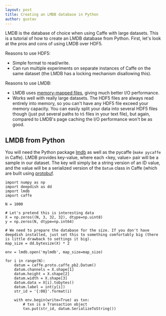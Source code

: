 ```yaml
---
layout: post
title: Creating an LMDB database in Python
author: gustav
---
```

LMDB is the database of choice when using Caffe with large datasets. This is a tutorial of how to create an LMDB database from Python. First, let's look at the pros and cons of using LMDB over HDF5.

Reasons to use HDF5:

* Simple format to read/write.
* Can run multiple experiments on separate instances of Caffe on the same dataset (the LMDB has a locking mechanism disallowing this).

Reasons to use LMDB:

* LMDB uses [memory-mapped files](http://en.wikipedia.org/wiki/Memory-mapped_file), giving much better I/O performance.
* Works well with really large datasets. The HDF5 files are always read entirely into memory, so you can't have any HDF5 file exceed your memory capacity. You can easily split your data into several HDF5 files though (just put several paths to `h5` files in your text file), but again, compared to LMDB's page caching the I/O performance won't be as good.

## LMDB from Python

You will need the Python package [lmdb](https://lmdb.readthedocs.org/en/release/) as well as the pycaffe (`make pycaffe` in Caffe). LMDB provides key-value, where each <key, value> pair will be a sample in our dataset. The key will simply be a string version of an ID value, and the value will be a serialized version of the `Datum` class in Caffe (which are built using [protobuf](https://github.com/google/protobuf).

```
import numpy as np
import deepdish as dd
import lmdb
import caffe

N = 1000

# Let's pretend this is interesting data
X = np.zeros((N, 3, 32, 32), dtype=np.uint8)
y = np.zeros(N, dtype=np.int64)

# We need to prepare the database for the size. If you don't have deepdish installed, just set this to something comfortably big (there is little drawback to settings it big).
map_size = dd.bytesize(X) * 2

env = lmdb.open('mylmdb', map_size=map_size)

for i in range(N):
    datum = caffe.proto.caffe_pb2.Datum()
    datum.channels = X.shape[1]
    datum.height = X.shape[2]
    datum.width = X.shape[3]
    datum.data = X[i].tobytes()
    datum.label = int(y[i])
    str_id = '{:08}'.format(i)

    with env.begin(write=True) as txn:
        # txn is a Transaction object
        txn.put(str_id, datum.SerializeToString())
```
